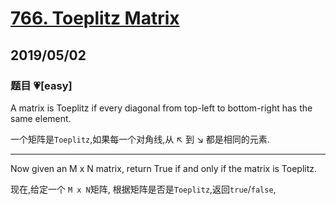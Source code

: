 # [766. Toeplitz Matrix](https://leetcode.com/problems/toeplitz-matrix/)

## 2019/05/02

### 题目 💗[easy]

A matrix is Toeplitz if every diagonal from top-left to bottom-right has the same element.

一个矩阵是`Toeplitz`,如果每一个对角线,从 ↖️ 到 ↘️ 都是相同的元素.

---

Now given an M x N matrix, return True if and only if the matrix is Toeplitz.

现在,给定一个 `M x N`矩阵, 根据矩阵是否是`Toeplitz`,返回`true`/`false`,
